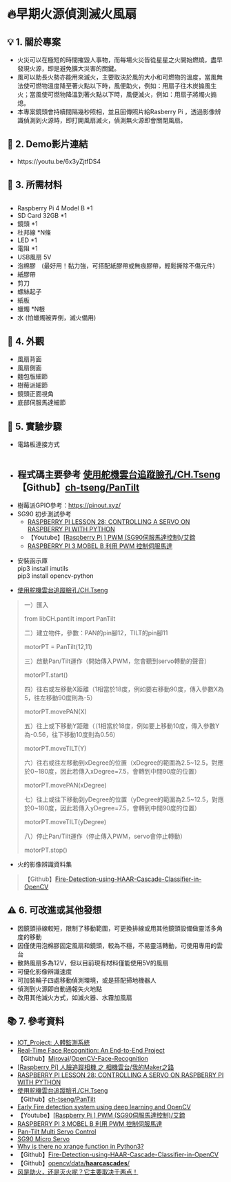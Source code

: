 <h1 dir="auto"><span style="color:null">🔥早期火源偵測滅火風扇</span></h1>

<h2 dir="auto"><span style="color:null">💡 1. 關於專案</span></h2>

<ul dir="ltr">
	<li><span style="color:null">火災可以在極短的時間摧毀人事物，而每場火災皆從星星之火開始燃燒，盡早發現火源，即是避免擴大災害的關鍵。</span></li>
	<li><span style="color:null">風可以助長火勢亦能用來滅火，主要取決於風的大小和可燃物的溫度，當風無法使可燃物溫度降至著火點以下時，風便助火，例如：用扇子往木炭搧風生火；當風使可燃物降溫到著火點以下時，風便滅火，例如：用扇子將燭火搧熄。</span></li>
	<li><span style="color:null">本專案鏡頭會持續間隔幾秒照相，並且回傳照片給Rasberry Pi ，透過影像辨識偵測到火源時，即打開風扇滅火，偵測無火源即會關閉風扇。</span></li>
</ul>

<h2 dir="auto"><span style="color:null">🎥 2. Demo影片連結</span></h2>

<ul>
	<li><span style="color:null">https://youtu.be/6x3yZjtfDS4</span></li>
</ul>

<h2 dir="auto"><span style="color:null">🛒 3. 所需材料</span></h2>

<p dir="auto"><span style="color:null"><input alt="" src="https://github.com/Hsuancute/IOT_Project/blob/ea4d3096191871d8650291a8689edc471c0e33a9/pic/Circuit%20Diagram.JPG" type="image" /><img alt="" src="https://github.com/Hsuancute/IOT_Project/blob/main/pic/Required%20Components.JPG?raw=true" /></span></p>

<ul>
	<li><span style="color:null">Raspberry Pi 4 Model B *1</span></li>
	<li><span style="color:null">SD Card 32GB *1</span></li>
	<li><span style="color:null">鏡頭 *1</span></li>
	<li><span style="color:null">杜邦線&nbsp;*N條</span></li>
	<li><span style="color:null">LED *1</span></li>
	<li><span style="color:null">電阻 *1</span></li>
	<li><span style="color:null">USB風扇 5V</span></li>
	<li><span style="color:null">泡棉膠　(最好用！黏力強，可搭配紙膠帶或無痕膠帶，輕鬆撕除不傷元件)</span></li>
	<li><span style="color:null">紙膠帶</span></li>
	<li><span style="color:null">剪刀</span></li>
	<li><span style="color:null">螺絲起子</span></li>
	<li><span style="color:null">紙板</span></li>
	<li><span style="color:null">蠟燭 *N根</span></li>
	<li><span style="color:null">水 (怕蠟燭被弄倒，滅火備用)</span></li>
</ul>

<h2 dir="auto"><span style="color:null">📸 4. 外觀</span></h2>

<ul dir="ltr">
	<li><span style="color:null">風扇背面<img alt="" src="https://github.com/Hsuancute/IOT_Project/blob/main/pic/detail%20(2).JPG?raw=true" /></span></li>
	<li><span style="color:null">風扇側面<img alt="" src="https://github.com/Hsuancute/IOT_Project/blob/main/pic/detail%20(1).JPG?raw=true" /></span></li>
	<li><span style="color:null">麵包版細節<img alt="" src="https://github.com/Hsuancute/IOT_Project/blob/main/pic/detail%20(3).JPG?raw=true" /></span></li>
	<li><span style="color:null">樹莓派細節<img alt="" src="https://github.com/Hsuancute/IOT_Project/blob/main/pic/detail%20(4).JPG?raw=true" /></span></li>
	<li><span style="color:null">鏡頭正面視角<img alt="" src="https://github.com/Hsuancute/IOT_Project/blob/main/pic/detail%20(5).JPG?raw=true" /></span></li>
	<li><span style="color:null">底部伺服馬達細節<img alt="" src="https://github.com/Hsuancute/IOT_Project/blob/main/pic/detail%20(6).JPG?raw=true" /></span></li>
</ul>

<h2 dir="auto"><span style="color:null">🔗 5. 實驗步驟</span></h2>

<ul dir="ltr">
	<li><span style="color:null">電路板連接方式</span></li>
</ul>

<p dir="auto" style="margin-left:40px"><span style="color:null"><img alt="" src="https://github.com/Hsuancute/IOT_Project/blob/main/pic/Circuit%20Diagram.JPG?raw=true" /></span></p>

<ul dir="ltr">
	<li>
	<h2><span style="color:null">程式碼主要參考&nbsp;</span><a href="https://chtseng.wordpress.com/2016/10/19/%E4%BD%BF%E7%94%A8%E8%88%B5%E6%A9%9F%E9%9B%B2%E5%8F%B0%E8%BF%BD%E8%B9%A4%E8%87%89%E5%AD%94/"><span style="color:null">使用舵機雲台追蹤臉孔/CH.Tseng</span></a><br />
	<span style="color:null">【Github】</span><a href="https://github.com/ch-tseng/PanTilt"><span style="color:null">ch-tseng/PanTilt</span></a></h2>
	</li>
	<li><span style="color:null">樹莓派GPIO參考：</span><a href="https://pinout.xyz/" rel="nofollow"><span style="color:null">https://pinout.xyz/</span></a></li>
	<li><span style="color:null">SG90 初步測試參考</span>
	<ul>
		<li><a href="http://RASPBERRY PI LESSON 28: CONTROLLING A SERVO ON RASPBERRY PI WITH PYTHON"><span style="color:null">RASPBERRY PI LESSON 28: CONTROLLING A SERVO ON RASPBERRY PI WITH PYTHON</span></a></li>
		<li><span style="color:null">【Youtube】</span><a href="https://www.youtube.com/watch?v=mv9G561xDFY&amp;ab_channel=%E8%89%BE%E9%8D%97"><span style="color:null">[Raspberry Pi ] PWM (SG90伺服馬達控制)/艾鍗</span></a></li>
		<li><a href="https://blog.everlearn.tw/%E7%95%B6-python-%E9%81%87%E4%B8%8A-raspberry-pi/raspberry-pi-3-mobel-3-%E5%88%A9%E7%94%A8-pwm-%E6%8E%A7%E5%88%B6%E4%BC%BA%E6%9C%8D%E9%A6%AC%E9%81%94"><span style="color:null">RASPBERRY PI 3 MOBEL B 利用 PWM 控制伺服馬達</span></a></li>
	</ul>
	</li>
</ul>

<div>
<ul>
	<li><span style="color:null">安裝函示庫</span><br />
	<span style="color:null">pip3 install imutils</span><br />
	<span style="color:null">pip3 install opencv-python </span></li>
</ul>
</div>

<ul dir="ltr">
	<li><a href="https://chtseng.wordpress.com/2016/10/19/%E4%BD%BF%E7%94%A8%E8%88%B5%E6%A9%9F%E9%9B%B2%E5%8F%B0%E8%BF%BD%E8%B9%A4%E8%87%89%E5%AD%94/"><span style="color:null">使用舵機雲台追蹤臉孔/CH.Tseng</span></a></li>
</ul>

<blockquote>
<p>一）匯入</p>

<p>from&nbsp;libCH.pantilt&nbsp;import&nbsp;PanTilt</p>

<p>二）建立物件，參數：PAN的pin腳12，TILT的pin腳11</p>

<p>motorPT&nbsp;=&nbsp;PanTilt(12,11)</p>

<p>三）啟動Pan/Tilt運作（開始傳入PWM，您會聽到servo轉動的聲音）</p>

<p>motorPT.start()</p>

<p>四）往右或左移動X距離（1相當於18度，例如要右移動90度，傳入參數X為5，往左移動90度則為-5）</p>

<p>motorPT.movePAN(X)</p>

<p>五）往上或下移動Y距離（（1相當於18度，例如要上移動10度，傳入參數Y為-0.56，往下移動10度則為0.56）</p>

<p>motorPT.moveTILT(Y)</p>

<p>六）往右或往左移動到xDegree的位置（xDegree的範圍為2.5~12.5，對應於0~180度，因此若傳入xDegree=7.5，會轉到中間90度的位置）</p>

<p>motorPT.movePAN(xDegree)</p>

<p>七）往上或往下移動到yDegree的位置（yDegree的範圍為2.5~12.5，對應於0~180度，因此若傳入yDegree=7.5，會轉到中間90度的位置）</p>

<p>motorPT.moveTILT(yDegree)</p>

<p>八）停止Pan/Tilt運作（停止傳入PWM，servo會停止轉動）</p>

<p>motorPT.stop()</p>
</blockquote>

<ul>
	<li>火的影像辨識資料集</li>
</ul>

<blockquote>
<p>【Github】<a href="https://github.com/gagan1411/Fire-Detection-using-HAAR-Cascade-Classifier-in-OpenCV">Fire-Detection-using-HAAR-Cascade-Classifier-in-OpenCV</a></p>
</blockquote>

<h2 dir="auto"><span style="color:null">⚠ 6. 可改進或其他發想</span></h2>

<ul dir="auto">
	<li dir="ltr"><span style="color:null">因鏡頭排線較短，限制了移動範圍，可更換排線或用其他鏡頭設備做靈活多角度的移動</span></li>
	<li dir="ltr">因僅使用泡棉膠固定風扇和鏡頭，較為不穩，不易靈活轉動，可使用專用的雲台</li>
	<li dir="ltr">散熱風扇多為12V，但以目前現有材料僅能使用5V的風扇</li>
	<li dir="ltr"><span style="color:null">可優化影像辨識速度</span></li>
	<li dir="ltr"><span style="color:null">可加裝輪子四處移動偵測環境，或是搭配掃地機器人</span></li>
	<li dir="ltr"><span style="color:null">偵測到火源即自動通報失火地點</span></li>
	<li dir="ltr"><span style="color:null">改用其他滅火方式，如滅火器、水霧加風扇</span></li>
</ul>

<h2 dir="auto"><span style="color:null">📚 7. 參考資料</span></h2>

<ul dir="auto">
	<li><a href="https://github.com/kaiokan/IOT_Project#iot_project-%E4%BA%BA%E9%AB%94%E7%9B%A3%E6%B8%AC%E7%B3%BB%E7%B5%B1"><span style="color:null">IOT_Project: 人體監測系統</span></a></li>
	<li><a href="https://www.hackster.io/mjrobot/real-time-face-recognition-an-end-to-end-project-a10826"><span style="color:null">Real-Time Face Recognition: An End-to-End Project</span></a><br />
	<span style="color:null">【Github】</span><a href="https://github.com/Mjrovai" rel="author"><span style="color:null">Mjrovai</span></a><span style="color:null">/</span><a href="https://github.com/Mjrovai/OpenCV-Face-Recognition"><span style="color:null">OpenCV-Face-Recognition</span></a></li>
	<li><a href="https://webb0219.pixnet.net/blog/post/337206877"><span style="color:null">[Raspberry Pi] 人臉追蹤相機 之 相機雲台/我的Maker之路</span></a></li>
	<li><a href="https://toptechboy.com/raspberry-pi-lesson-28-controlling-a-servo-on-raspberry-pi-with-python/"><span style="color:null">RASPBERRY PI LESSON 28: CONTROLLING A SERVO ON RASPBERRY PI WITH PYTHON</span></a></li>
	<li><a href="https://chtseng.wordpress.com/2016/10/19/%E4%BD%BF%E7%94%A8%E8%88%B5%E6%A9%9F%E9%9B%B2%E5%8F%B0%E8%BF%BD%E8%B9%A4%E8%87%89%E5%AD%94/"><span style="color:null">使用舵機雲台追蹤臉孔/CH.Tseng</span></a><br />
	<span style="color:null">【Github】</span><a href="https://github.com/ch-tseng/PanTilt"><span style="color:null">ch-tseng/PanTilt</span></a></li>
	<li><a href="https://towardsdatascience.com/early-fire-detection-system-using-deep-learning-and-opencv-6cb60260d54a"><span style="color:null">Early Fire detection system using deep learning and OpenCV</span></a></li>
	<li><span style="color:null">【Youtube】</span><a href="https://www.youtube.com/watch?v=mv9G561xDFY&amp;ab_channel=%E8%89%BE%E9%8D%97"><span style="color:null">[Raspberry Pi ] PWM (SG90伺服馬達控制)/艾鍗</span></a></li>
	<li><a href="https://blog.everlearn.tw/%E7%95%B6-python-%E9%81%87%E4%B8%8A-raspberry-pi/raspberry-pi-3-mobel-3-%E5%88%A9%E7%94%A8-pwm-%E6%8E%A7%E5%88%B6%E4%BC%BA%E6%9C%8D%E9%A6%AC%E9%81%94"><span style="color:null">RASPBERRY PI 3 MOBEL B 利用 PWM 控制伺服馬達</span></a></li>
	<li><a href="https://www.hackster.io/mjrobot/pan-tilt-multi-servo-control-b67791"><span style="color:null">Pan-Tilt Multi Servo Control</span></a></li>
	<li><a href="http://akizukidenshi.com/download/ds/towerpro/SG90.pdf"><span style="color:null">SG90 Micro Servo</span></a></li>
	<li><a href="https://stackoverflow.com/questions/15014310/why-is-there-no-xrange-function-in-python3"><span style="color:null">Why is there no xrange function in Python3?</span></a></li>
	<li><span style="color:null">【Github】</span><a href="https://github.com/gagan1411/Fire-Detection-using-HAAR-Cascade-Classifier-in-OpenCV"><span style="color:null">Fire-Detection-using-HAAR-Cascade-Classifier-in-OpenCV</span></a></li>
	<li><span style="color:null">【Github】</span><a href="https://github.com/opencv/opencv/tree/master"><span style="color:null">opencv</span></a><a href="https://github.com/opencv/opencv/tree/master/data/haarcascades"><span style="color:null">/data/<strong>haarcascades</strong>/</span></a></li>
	<li><a href="https://baijiahao.baidu.com/s?id=1645816207288345157&amp;wfr=spider&amp;for=pc"><span style="color:null">风是助火，还是灭火呢？它主要取决于两点！</span></a></li>
</ul>
